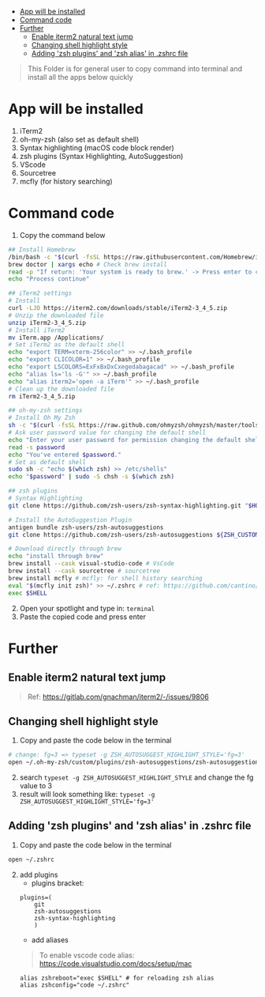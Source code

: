 - [App will be installed](#app-will-be-installed)
- [Command code](#command-code)
- [Further](#further)
  - [Enable iterm2 natural text jump](#enable-iterm2-natural-text-jump)
  - [Changing shell highlight style](#changing-shell-highlight-style)
  - [Adding 'zsh plugins' and 'zsh alias' in .zshrc file](#adding-zsh-plugins-and-zsh-alias-in-zshrc-file)

> This Folder is for general user to copy command into terminal and install all the apps below quickly

# App will be installed 
1. iTerm2
2. oh-my-zsh (also set as default shell)
3. Syntax highlighting (macOS code block render)
4. zsh plugins (Syntax Highlighting, AutoSuggestion)
5. VScode
6. Sourcetree
7. mcfly (for history searching)


# Command code
1. Copy the command below

```bash
## Install Homebrew
/bin/bash -c "$(curl -fsSL https://raw.githubusercontent.com/Homebrew/install/master/install.sh)" 
brew doctor | xargs echo # Check brew install 
read -p "If return: 'Your system is ready to brew.' -> Press enter to continue, else press 'cmd+c' to stop"
echo "Process continue"

## iTerm2 settings
# Install
curl -LJO https://iterm2.com/downloads/stable/iTerm2-3_4_5.zip
# Unzip the downloaded file
unzip iTerm2-3_4_5.zip
# Install iTerm2
mv iTerm.app /Applications/
# Set iTerm2 as the default shell
echo "export TERM=xterm-256color" >> ~/.bash_profile
echo "export CLICOLOR=1" >> ~/.bash_profile
echo "export LSCOLORS=ExFxBxDxCxegedabagacad" >> ~/.bash_profile
echo "alias ls='ls -G'" >> ~/.bash_profile
echo "alias iterm2='open -a iTerm'" >> ~/.bash_profile
# Clean up the downloaded file
rm iTerm2-3_4_5.zip

## oh-my-zsh settings
# Install Oh My Zsh
sh -c "$(curl -fsSL https://raw.github.com/ohmyzsh/ohmyzsh/master/tools/install.sh)"
# Ask user password value for changing the default shell
echo "Enter your user password for permission changing the default shell: "
read -s password
echo "You've entered $password."
# Set as default shell
sudo sh -c "echo $(which zsh) >> /etc/shells"
echo "$password" | sudo -S chsh -s $(which zsh)

## zsh plugins
# Syntax Highlighting 
git clone https://github.com/zsh-users/zsh-syntax-highlighting.git "$HOME/.oh-my-zsh/custom/plugins"

# Install the AutoSuggestion Plugin
antigen bundle zsh-users/zsh-autosuggestions
git clone https://github.com/zsh-users/zsh-autosuggestions ${ZSH_CUSTOM:-~/.oh-my-zsh/custom}/plugins/zsh-autosuggestions

# Download directly through brew
echo "install through brew"
brew install --cask visual-studio-code # VsCode
brew install --cask sourcetree # sourcetree
brew install mcfly # mcfly: for shell history searching
eval "$(mcfly init zsh)" >> ~/.zshrc # ref: https://github.com/cantino/mcfly
exec $SHELL
```

2. Open your spotlight and type in: `terminal`
3. Paste the copied code and press enter

# Further
## Enable iterm2 natural text jump
> Ref: https://gitlab.com/gnachman/iterm2/-/issues/9806

## Changing shell highlight style
1. Copy and paste the code below in the terminal
```bash
# change: fg=3 => typeset -g ZSH_AUTOSUGGEST_HIGHLIGHT_STYLE='fg=3'
open ~/.oh-my-zsh/custom/plugins/zsh-autosuggestions/zsh-autosuggestions.zsh 
```
2. search `typeset -g ZSH_AUTOSUGGEST_HIGHLIGHT_STYLE` and change the fg value to 3
3. result will look something like: `typeset -g ZSH_AUTOSUGGEST_HIGHLIGHT_STYLE='fg=3'`

## Adding 'zsh plugins' and 'zsh alias' in .zshrc file
1. Copy and paste the code below in the terminal
```bash
open ~/.zshrc
```
2. add plugins
   - plugins bracket: 
    ```text
    plugins=(
        git
        zsh-autosuggestions
        zsh-syntax-highlighting
        )
    ```
   - add aliases
    > To enable vscode code alias: https://code.visualstudio.com/docs/setup/mac
    ```text
    alias zshreboot="exec $SHELL" # for reloading zsh alias
    alias zshconfig="code ~/.zshrc"
    ```

